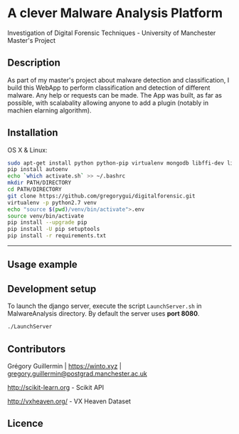 # A clever Malware Analysis Platform
Investigation of Digital Forensic Techniques - University of Manchester Master's Project

## Description

As part of my master's project about malware detection and classification, I build this WebApp to perform classification and detection of different malware.
Any help or requests can be made. The App was built, as far as possible, with scalabality allowing anyone to add a plugin (notably in machien elarning algorithm).

## Installation

OS X & Linux:

```sh
sudo apt-get install python python-pip virtualenv mongodb libffi-dev libssl-dev libxml2-dev libxslt1-dev libjpeg-dev tcpdump virtualbox virtualbox-ext-pack volatility libcap2-bin
pip install autoenv
echo `which activate.sh` >> ~/.bashrc
mkdir PATH/DIRECTORY
cd PATH/DIRECTORY
git clone https://github.com/gregorygui/digitalforensic.git
virtualenv -p python2.7 venv
echo "source $(pwd)/venv/bin/activate">.env
source venv/bin/activate
pip install --upgrade pip
pip install -U pip setuptools
pip install -r requirements.txt
```

***

## Usage example

## Development setup

To launch the django server, execute the script ```LaunchServer.sh``` in MalwareAnalysis directory. By default the server uses **port 8080**.
```sh
./LaunchServer
```

## Contributors

Grégory Guillermin | https://winto.xyz | gregory.guillermin@postgrad.manchester.ac.uk

http://scikit-learn.org - Scikit API

http://vxheaven.org/ - VX Heaven Dataset

## Licence